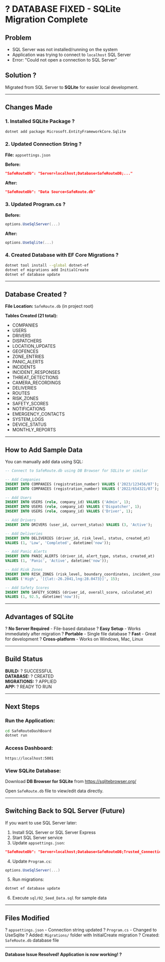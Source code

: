 # ? DATABASE FIXED - SQLite Migration Complete

## Problem
- SQL Server was not installed/running on the system
- Application was trying to connect to `localhost` SQL Server
- Error: "Could not open a connection to SQL Server"

## Solution ?
Migrated from SQL Server to **SQLite** for easier local development.

---

## Changes Made

### 1. Installed SQLite Package ?
```bash
dotnet add package Microsoft.EntityFrameworkCore.Sqlite
```

### 2. Updated Connection String ?
**File:** `appsettings.json`

**Before:**
```json
"SafeRouteDb": "Server=localhost;Database=SafeRouteDB;..."
```

**After:**
```json
"SafeRouteDb": "Data Source=SafeRoute.db"
```

### 3. Updated Program.cs ?
**Before:**
```csharp
options.UseSqlServer(...)
```

**After:**
```csharp
options.UseSqlite(...)
```

### 4. Created Database with EF Core Migrations ?
```bash
dotnet tool install --global dotnet-ef
dotnet ef migrations add InitialCreate
dotnet ef database update
```

---

## Database Created ?

**File Location:** `SafeRoute.db` (in project root)

**Tables Created (21 total):**
- COMPANIES
- USERS
- DRIVERS
- DISPATCHERS
- LOCATION_UPDATES
- GEOFENCES
- ZONE_ENTRIES
- PANIC_ALERTS
- INCIDENTS
- INCIDENT_RESPONSES
- THREAT_DETECTIONS
- CAMERA_RECORDINGS
- DELIVERIES
- ROUTES
- RISK_ZONES
- SAFETY_SCORES
- NOTIFICATIONS
- EMERGENCY_CONTACTS
- SYSTEM_LOGS
- DEVICE_STATUS
- MONTHLY_REPORTS

---

## How to Add Sample Data

You can manually add data using SQL:

```sql
-- Connect to SafeRoute.db using DB Browser for SQLite or similar

-- Add Companies
INSERT INTO COMPANIES (registration_number) VALUES ('2023/123456/07');
INSERT INTO COMPANIES (registration_number) VALUES ('2022/654321/07');

-- Add Users
INSERT INTO USERS (role, company_id) VALUES ('Admin', 1);
INSERT INTO USERS (role, company_id) VALUES ('Dispatcher', 1);
INSERT INTO USERS (role, company_id) VALUES ('Driver', 1);

-- Add Drivers
INSERT INTO DRIVERS (user_id, current_status) VALUES (3, 'Active');

-- Add Deliveries
INSERT INTO DELIVERIES (driver_id, risk_level, status, created_at) 
VALUES (1, 'Low', 'Completed', datetime('now'));

-- Add Panic Alerts
INSERT INTO PANIC_ALERTS (driver_id, alert_type, status, created_at) 
VALUES (1, 'Panic', 'Active', datetime('now'));

-- Add Risk Zones
INSERT INTO RISK_ZONES (risk_level, boundary_coordinates, incident_count) 
VALUES ('High', '[{lat:-26.2041,lng:28.0473}]', 15);

-- Add Safety Scores
INSERT INTO SAFETY_SCORES (driver_id, overall_score, calculated_at) 
VALUES (1, 92.5, datetime('now'));
```

---

## Advantages of SQLite

? **No Server Required** - File-based database
? **Easy Setup** - Works immediately after migration
? **Portable** - Single file database
? **Fast** - Great for development
? **Cross-platform** - Works on Windows, Mac, Linux

---

## Build Status

**BUILD:** ? SUCCESSFUL  
**DATABASE:** ? CREATED  
**MIGRATIONS:** ? APPLIED  
**APP:** ? READY TO RUN  

---

## Next Steps

### Run the Application:
```bash
cd SafeRouteDashBoard
dotnet run
```

### Access Dashboard:
```
https://localhost:5001
```

### View SQLite Database:
Download **DB Browser for SQLite** from https://sqlitebrowser.org/

Open `SafeRoute.db` file to view/edit data directly.

---

## Switching Back to SQL Server (Future)

If you want to use SQL Server later:

1. Install SQL Server or SQL Server Express
2. Start SQL Server service
3. Update `appsettings.json`:
```json
"SafeRouteDb": "Server=localhost;Database=SafeRouteDB;Trusted_Connection=True;TrustServerCertificate=True"
```

4. Update `Program.cs`:
```csharp
options.UseSqlServer(...)
```

5. Run migrations:
```bash
dotnet ef database update
```

6. Execute `sql/02_Seed_Data.sql` for sample data

---

## Files Modified

? `appsettings.json` - Connection string updated
? `Program.cs` - Changed to UseSqlite
? Added: `Migrations/` folder with InitialCreate migration
? Created: `SafeRoute.db` database file

---

**Database Issue Resolved! Application is now working! ?**
